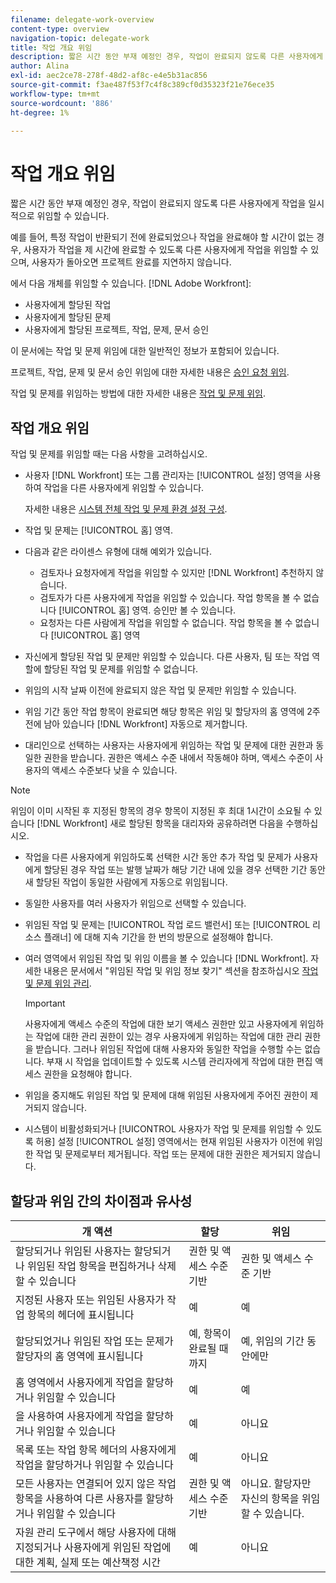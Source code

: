 ```yaml
---
filename: delegate-work-overview
content-type: overview
navigation-topic: delegate-work
title: 작업 개요 위임
description: 짧은 시간 동안 부재 예정인 경우, 작업이 완료되지 않도록 다른 사용자에게 작업을 일시적으로 위임할 수 있습니다.
author: Alina
exl-id: aec2ce78-278f-48d2-af8c-e4e5b31ac856
source-git-commit: f3ae487f53f7c4f8c389cf0d35323f21e76ece35
workflow-type: tm+mt
source-wordcount: '886'
ht-degree: 1%

---
```


# 작업 개요 위임

짧은 시간 동안 부재 예정인 경우, 작업이 완료되지 않도록 다른 사용자에게 작업을 일시적으로 위임할 수 있습니다.

예를 들어, 특정 작업이 반환되기 전에 완료되었으나 작업을 완료해야 할 시간이 없는 경우, 사용자가 작업을 제 시간에 완료할 수 있도록 다른 사용자에게 작업을 위임할 수 있으며, 사용자가 돌아오면 프로젝트 완료를 지연하지 않습니다.

에서 다음 개체를 위임할 수 있습니다. [!DNL Adobe Workfront]:

<!--
  <li data-mc-conditions="QuicksilverOrClassic.Draft mode"> <p>Projects where you are designated as the Project Owner (not yet, not for the MVP)</p> </li>
  -->

* 사용자에게 할당된 작업
* 사용자에게 할당된 문제
* 사용자에게 할당된 프로젝트, 작업, 문제, 문서 승인

이 문서에는 작업 및 문제 위임에 대한 일반적인 정보가 포함되어 있습니다.

프로젝트, 작업, 문제 및 문서 승인 위임에 대한 자세한 내용은 [승인 요청 위임](../../review-and-approve-work/manage-approvals/delegate-approval-requests.md).

작업 및 문제를 위임하는 방법에 대한 자세한 내용은 [작업 및 문제 위임](../../manage-work/delegate-work/how-to-delegate-work.md).

## 작업 개요 위임

작업 및 문제를 위임할 때는 다음 사항을 고려하십시오.

* 사용자 [!DNL Workfront] 또는 그룹 관리자는 [!UICONTROL 설정] 영역을 사용하여 작업을 다른 사용자에게 위임할 수 있습니다.

   자세한 내용은 [시스템 전체 작업 및 문제 환경 설정 구성](../../administration-and-setup/set-up-workfront/configure-system-defaults/set-task-issue-preferences.md).
* 작업 및 문제는 [!UICONTROL 홈] 영역.
* 다음과 같은 라이센스 유형에 대해 예외가 있습니다.

   * 검토자나 요청자에게 작업을 위임할 수 있지만 [!DNL Workfront] 추천하지 않습니다.
   * 검토자가 다른 사용자에게 작업을 위임할 수 있습니다. 작업 항목을 볼 수 없습니다 [!UICONTROL 홈] 영역. 승인만 볼 수 있습니다.
   * 요청자는 다른 사람에게 작업을 위임할 수 없습니다. 작업 항목을 볼 수 없습니다 [!UICONTROL 홈] 영역
* 자신에게 할당된 작업 및 문제만 위임할 수 있습니다. 다른 사용자, 팀 또는 작업 역할에 할당된 작업 및 문제를 위임할 수 없습니다.
* 위임의 시작 날짜 이전에 완료되지 않은 작업 및 문제만 위임할 수 있습니다.
* 위임 기간 동안 작업 항목이 완료되면 해당 항목은 위임 및 할당자의 홈 영역에 2주 전에 남아 있습니다 [!DNL Workfront] 자동으로 제거합니다.
* 대리인으로 선택하는 사용자는 사용자에게 위임하는 작업 및 문제에 대한 권한과 동일한 권한을 받습니다. 권한은 액세스 수준 내에서 작동해야 하며, 액세스 수준이 사용자의 액세스 수준보다 낮을 수 있습니다.

>[!NOTE]
>
>  위임이 이미 시작된 후 지정된 항목의 경우 항목이 지정된 후 최대 1시간이 소요될 수 있습니다 [!DNL Workfront] 새로 할당된 항목을 대리자와 공유하려면 다음을 수행하십시오.

* 작업을 다른 사용자에게 위임하도록 선택한 시간 동안 추가 작업 및 문제가 사용자에게 할당된 경우 작업 또는 발행 날짜가 해당 기간 내에 있을 경우 선택한 기간 동안 새 할당된 작업이 동일한 사람에게 자동으로 위임됩니다.
* 동일한 사용자를 여러 사용자가 위임으로 선택할 수 있습니다.
* 위임된 작업 및 문제는 [!UICONTROL 작업 로드 밸런서] 또는 [!UICONTROL 리소스 플래너] 에 대해 지속 기간을 한 번의 방문으로 설정해야 합니다.
* 여러 영역에서 위임된 작업 및 위임 이름을 볼 수 있습니다 [!DNL Workfront]. 자세한 내용은 문서에서 &quot;위임된 작업 및 위임 정보 찾기&quot; 섹션을 참조하십시오 [작업 및 문제 위임 관리](../delegate-work/how-to-delegate-work.md).


   >[!IMPORTANT]
   >
   >  사용자에게 액세스 수준의 작업에 대한 보기 액세스 권한만 있고 사용자에게 위임하는 작업에 대한 관리 권한이 있는 경우 사용자에게 위임하는 작업에 대한 관리 권한을 받습니다. 그러나 위임된 작업에 대해 사용자와 동일한 작업을 수행할 수는 없습니다. 부재 시 작업을 업데이트할 수 있도록 시스템 관리자에게 작업에 대한 편집 액세스 권한을 요청해야 합니다.

* 위임을 중지해도 위임된 작업 및 문제에 대해 위임된 사용자에게 주어진 권한이 제거되지 않습니다.
* 시스템이 비활성화되거나 [!UICONTROL 사용자가 작업 및 문제를 위임할 수 있도록 허용] 설정 [!UICONTROL 설정] 영역에서는 현재 위임된 사용자가 이전에 위임한 작업 및 문제로부터 제거됩니다. 작업 또는 문제에 대한 권한은 제거되지 않습니다.

## 할당과 위임 간의 차이점과 유사성

| 개 액션 | 할당 | 위임 |
|--------------------------------------------------------------------------------------------------------------------------------|---------------------------------------|-----------------------------------------------------|
| 할당되거나 위임된 사용자는 할당되거나 위임된 작업 항목을 편집하거나 삭제할 수 있습니다 | 권한 및 액세스 수준 기반 | 권한 및 액세스 수준 기반 |
| 지정된 사용자 또는 위임된 사용자가 작업 항목의 헤더에 표시됩니다 | 예 | 예 |
| 할당되었거나 위임된 작업 또는 문제가 할당자의 홈 영역에 표시됩니다 | 예, 항목이 완료될 때까지 | 예, 위임의 기간 동안에만 |
| 홈 영역에서 사용자에게 작업을 할당하거나 위임할 수 있습니다 | 예 | 예 |
| 을 사용하여 사용자에게 작업을 할당하거나 위임할 수 있습니다 | 예 | 아니요 |
| 목록 또는 작업 항목 헤더의 사용자에게 작업을 할당하거나 위임할 수 있습니다 | 예 | 아니요 |
| 모든 사용자는 연결되어 있지 않은 작업 항목을 사용하여 다른 사용자를 할당하거나 위임할 수 있습니다 | 권한 및 액세스 수준 기반 | 아니요. 할당자만 자신의 항목을 위임할 수 있습니다. |
| 자원 관리 도구에서 해당 사용자에 대해 지정되거나 사용자에게 위임된 작업에 대한 계획, 실제 또는 예산책정 시간 | 예 | 아니요 |
